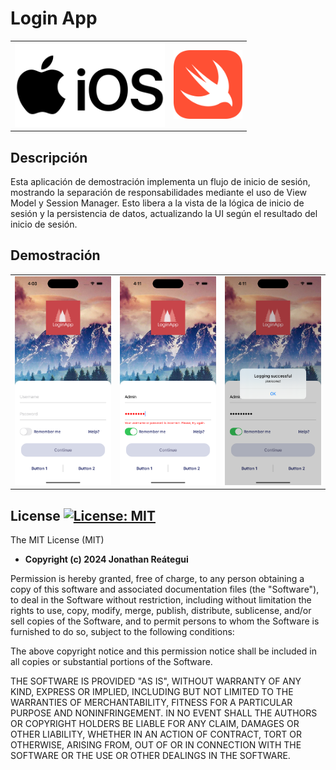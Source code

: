 # Login App

<table>
  <tr>
    <td><img src="./docs/logo/iOS-logo.png" width="240" /></td>
    <td><img src="./docs/logo/Swift-logo.png" width="110" /></td>
  </tr>
</table>

## Descripción

Esta aplicación de demostración implementa un flujo de inicio de sesión, mostrando la separación de responsabilidades mediante el uso de View Model y Session Manager. Esto libera a la vista de la lógica de inicio de sesión y la persistencia de datos, actualizando la UI según el resultado del inicio de sesión.

## Demostración

<table>
  <tr>
    <td><img src="./docs/demo/demo_1.png"/></td>
    <td><img src="./docs/demo/demo_2.png"/></td>
    <td><img src="./docs/demo/demo_3.png"/></td>
  </tr>
</table>

## License [![License: MIT](https://img.shields.io/badge/License-MIT-yellow.svg)](https://opensource.org/licenses/MIT)

The MIT License (MIT)

- **Copyright (c) 2024 Jonathan Reátegui**

Permission is hereby granted, free of charge, to any person obtaining a copy of this software and associated documentation files (the "Software"), to deal in the Software without restriction, including without limitation the rights to use, copy, modify, merge, publish, distribute, sublicense, and/or sell copies of the Software, and to permit persons to whom the Software is furnished to do so, subject to the following conditions:

The above copyright notice and this permission notice shall be included in all copies or substantial portions of the Software.

THE SOFTWARE IS PROVIDED "AS IS", WITHOUT WARRANTY OF ANY KIND, EXPRESS OR IMPLIED, INCLUDING BUT NOT LIMITED TO THE WARRANTIES OF MERCHANTABILITY, FITNESS FOR A PARTICULAR PURPOSE AND NONINFRINGEMENT. IN NO EVENT SHALL THE AUTHORS OR COPYRIGHT HOLDERS BE LIABLE FOR ANY CLAIM, DAMAGES OR OTHER LIABILITY, WHETHER IN AN ACTION OF CONTRACT, TORT OR OTHERWISE, ARISING FROM, OUT OF OR IN CONNECTION WITH THE SOFTWARE OR THE USE OR OTHER DEALINGS IN THE SOFTWARE.
